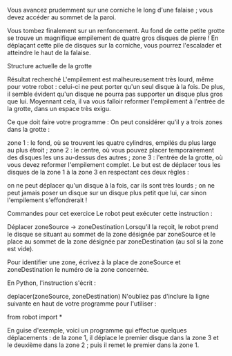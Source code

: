 Vous avancez prudemment sur une corniche le long d'une falaise ; vous devez accéder au sommet de la paroi.

Vous tombez finalement sur un renfoncement. Au fond de cette petite grotte se trouve un magnifique empilement de quatre gros disques de pierre ! En déplaçant cette pile de disques sur la corniche, vous pourrez l'escalader et atteindre le haut de la falaise.


Structure actuelle de la grotte

Résultat recherché
L'empilement est malheureusement très lourd, même pour votre robot : celui-ci ne peut porter qu'un seul disque à la fois. De plus, il semble évident qu'un disque ne pourra pas supporter un disque plus gros que lui. Moyennant cela, il va vous falloir reformer l'empilement à l'entrée de la grotte, dans un espace très exigu.

Ce que doit faire votre programme :
On peut considérer qu'il y a trois zones dans la grotte :

zone 1 : le fond, où se trouvent les quatre cylindres, empilés du plus large au plus étroit ;
zone 2 : le centre, où vous pouvez placer temporairement des disques les uns au-dessus des autres ;
zone 3 : l'entrée de la grotte, où vous devez reformer l'empilement complet.
Le but est de déplacer tous les disques de la zone 1 à la zone 3 en respectant ces deux règles :

on ne peut déplacer qu'un disque à la fois, car ils sont très lourds ;
on ne peut jamais poser un disque sur un disque plus petit que lui, car sinon l'empilement s'effondrerait !

Commandes pour cet exercice
Le robot peut exécuter cette instruction :

Déplacer zoneSource -> zoneDestination
Lorsqu'il la reçoit, le robot prend le disque se situant au sommet de la zone désignée par zoneSource et le place au sommet de la zone désignée par zoneDestination (au sol si la zone est vide).

Pour identifier une zone, écrivez à la place de zoneSource et zoneDestination le numéro de la zone concernée.

En Python, l'instruction s'écrit :

deplacer(zoneSource, zoneDestination)
N'oubliez pas d'inclure la ligne suivante en haut de votre programme pour l'utiliser :

from robot import *

En guise d'exemple, voici un programme qui effectue quelques déplacements : de la zone 1, il déplace le premier disque dans la zone 3 et le deuxième dans la zone 2 ; puis il remet le premier dans la zone 1.